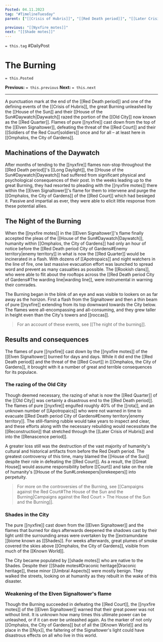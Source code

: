 ```yaml
---
Posted: 04.11.2023
tag: "#TimelineTuesday"
parent: ["[[Crisis of Hubris]]", "[[Red Death period]]", "[[Later Crisis of Hubris]]", "[[Reconstruction]]", "[[Elven Signaltower]]", "[[Campaigns against the Red Court]]", "[[Omphalos, the City of Gardens]]"]

previous: "[[Nyxfire motes]]"
next: "[[Shade motes]]"
---
```

`= this.tag` #DailyPost 
# The Burning
`= this.Posted`

**Previous:** `= this.previous`
**Next:** `= this.next`

---

A punctuation mark at the end of the [[Red Death period]] and one of the defining events of the [[Crisis of Hubris]], the great Burning unleashed by the [[House of the Sun]] and their [[House of the Sun#Daywatch|Daywatch]] razed the portion of the [[Old City]] now known as the [[Red Quarter]]. Flames of pure [[nyxfire]] cast down from the top of the [[Elven Signaltower]], defeating the threat of the [[Red Court]] and their [[Soldiers of the Red Court|soldiers]] once and for all – at least here in [[Omphalos, the City of Gardens]].

## Machinations of the Daywatch

After months of tending to the [[nyxfire]] flames non-stop throughout the [[Red Death period]]'s [[Long Daylight]], the [[House of the Sun#Daywatch|Daywatch]] had suffered from significant physical and psychological consequences of their post. In the weeks leading up to the great Burning, they had resorted to pleading with the [[nyxfire motes]] there within the [[Elven Signaltower]]'s flame for them to intervene and purge the [[Omphalos, the City of Gardens]] of the [[Red Court]] which had besieged it. Passive and impartial as ever, they were able to elicit little response from these potential allies.

## The Night of the Burning

When the [[nyxfire motes]] in the [[Elven Signaltower]]'s flame finally accepted the pleas of the [[House of the Sun#Daywatch|Daywatch]], humanity within [[Omphalos, the City of Gardens]] had only an hour of notice before the [[Red Death period City of Gardens#Enemy territory|enemy territory]] in what is now the [[Red Quarter]] would be incinerated in a flash. With dozens of [[Apotropaics]] and night watchers in the line of fire, one last massive evacuation effort was launched to spread word and prevent as many casualties as possible. The [[Rookish clans]], who were able to flit about the rooftops across the [[Red Death period City of Gardens#The warding line|warding line]], were instrumental in warning their comrades.

The Burning began in the blink of an eye and was visible to lookers on as far away as the horizon. First a flash from the Signaltower and then a thin beam of pure [[nyxfire]] extending from its top downward towards the City below. The flames were all-encompassing and all-consuming, and they grew taller in height even than the City's towers and [[roccas]].

> For an account of these events, see [[The night of the burning]].

## Results and consequences

The flames of pure [[nyxfire]] cast down by the [[nyxfire motes]] of the [[Elven Signaltower]] burned for days and days. While it did end the [[Red Death period]] and the threat of the [[Red Court]] in [[Omphalos, the City of Gardens]], it brought with it a number of great and terrible consequences for its populace.

### The razing of the Old City

Though deemed necessary, the razing of what is now the [[Red Quarter]] of the [[Old City]] was certainly a disastrous end to the [[Red Death period]]. The flames of pure [[nyxfire]] engulfed roughly 40% of the [[rota]], and an unknown number of [[Apotropaics]] who were not warned in time to evacuate [[Red Death period City of Gardens#Enemy territory|enemy territory]]. The still-flaming rubble would take years to inspect and clear, and these efforts along with the necessary rebuilding would necessitate the [[Reconstruction]] that stretched through the [[Later Crisis of Hubris]] and into the [[Renascence period]].

A greater loss still was the destruction of the vast majority of humanity's cultural and historical artifacts from before the Red Death period. The greatest controversy of this time, many blamed the [[House of the Sun]] despite their role in defeating the [[Red Court]]. As a result, the [[Great House]] would assume responsibility before [[Court]] and take on the role of humanity's [[House of the Sun#Lorekeepers|lorekeepers]] into perpetuity.

> For more on the controversies of the Burning, see [[Campaigns against the Red Court#The House of the Sun and the Burning|Campaigns against the Red Court > The House of the Sun and the Burning]].

### Shades in the City

The pure [[nyxfire]] cast down from the [[Elven Signaltower]] and the flames that burned for days afterwards deepened the shadows cast by their light until the surrounding areas were overtaken by the [[extramundane ]]biome known as [[Shades]]. For weeks afterwards, great plumes of smoke covered the skies above [[Omphalos, the City of Gardens]], visible from much of the [[Known World]].

The City became populated by [[shade motes]] who are native to the Shades. Despite their [[Shade motes#Draconic heritage|Draconic heritage]], these minor [[Umbral Aspects]] were mostly benign. They walked the streets, looking on at humanity as they rebuilt in the wake of this disaster.

### Weakening of the Elven Signaltower's flame

Though the Burning succeeded in defeating the [[Red Court]], the [[nyxfire motes]] of the [[Elven Signaltower]] warned that their great power was not without limit. It is unknown how many times this ultimate power can be unleashed, or if it can ever be unleashed again. As the marker of not only [[Omphalos, the City of Gardens]] but of all the [[Known World]] and its place in the [[Nyx]], the faltering of the Signaltower's light could have disastrous effects on all who live in this world.